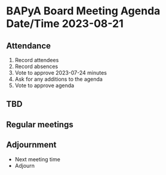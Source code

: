# BAPyA Board Meeting Agenda Date/Time 2023-08-21

## Attendance

1. Record attendees
2. Record absences
3. Vote to approve 2023-07-24 minutes
3. Ask for any additions to the agenda
4. Vote to approve agenda

## TBD

## Regular meetings

## Adjournment

* Next meeting time
* Adjourn
